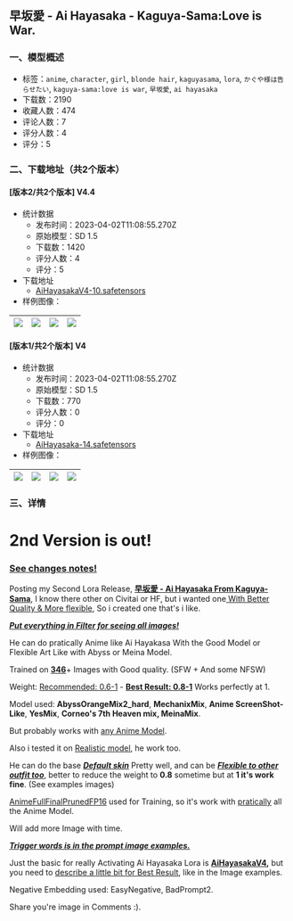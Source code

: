## 早坂愛 - Ai Hayasaka - Kaguya-Sama:Love is War.
### 一、模型概述

- 标签：`anime`, `character`, `girl`, `blonde hair`, `kaguyasama`, `lora`, `かぐや様は告らせたい`, `kaguya-sama:love is war`, `早坂愛`, `ai hayasaka`
- 下载数：2190
- 收藏人数：474
- 评论人数：7
- 评分人数：4
- 评分：5

### 二、下载地址（共2个版本）

#### [版本2/共2个版本] V4.4

- 统计数据
  - 发布时间：2023-04-02T11:08:55.270Z
  - 原始模型：SD 1.5
  - 下载数：1420
  - 评分人数：4
  - 评分：5
- 下载地址
  - [AiHayasakaV4-10.safetensors](https://civitai.com/api/download/models/33687)
- 样例图像：

| <img src="https://image.civitai.com/xG1nkqKTMzGDvpLrqFT7WA/84faa14b-e75e-4c9b-410c-1dee4ae7f600/width=450/384225.jpeg" /> | <img src="https://image.civitai.com/xG1nkqKTMzGDvpLrqFT7WA/69e5f2bb-37f3-4fc0-e5f8-ba60b7290a00/width=450/384230.jpeg" /> | <img src="https://image.civitai.com/xG1nkqKTMzGDvpLrqFT7WA/c9c32aa8-8136-4ead-c364-30a5f7543c00/width=450/384229.jpeg" /> | <img src="https://image.civitai.com/xG1nkqKTMzGDvpLrqFT7WA/a7206330-bf3e-4709-9867-e22fe8251c00/width=450/384228.jpeg" /> |
| ---- | ---- | ---- | ---- |

#### [版本1/共2个版本] V4

- 统计数据
  - 发布时间：2023-04-02T11:08:55.270Z
  - 原始模型：SD 1.5
  - 下载数：770
  - 评分人数：0
  - 评分：0
- 下载地址
  - [AiHayasaka-14.safetensors](https://civitai.com/api/download/models/28835)
- 样例图像：

| <img src="https://image.civitai.com/xG1nkqKTMzGDvpLrqFT7WA/12d48672-3d11-4e4c-71e5-ac1b1c88a100/width=450/325334.jpeg" /> | <img src="https://image.civitai.com/xG1nkqKTMzGDvpLrqFT7WA/484c3637-91da-4bf2-b577-3ceb6450d500/width=450/325339.jpeg" /> | <img src="https://image.civitai.com/xG1nkqKTMzGDvpLrqFT7WA/e5f848e8-07e2-4507-b79b-90de75b03e00/width=450/325335.jpeg" /> | <img src="https://image.civitai.com/xG1nkqKTMzGDvpLrqFT7WA/fa1b3daa-ba40-41c8-58db-0f671663bd00/width=450/325338.jpeg" /> |
| ---- | ---- | ---- | ---- |


### 三、详情
<h1>2nd Version is out!</h1><h3><strong><u>See changes notes!</u></strong></h3><p>Posting my Second Lora Release, <strong><u>早坂愛 - Ai Hayasaka From Kaguya-Sama</u></strong>, I know there other on Civitai or HF, but i wanted one<u> With Better Quality &amp; More flexible</u>, So i created one that's i like.</p><p><strong><em><u>Put everything in Filter for seeing all images!</u></em></strong></p><p>He can do pratically Anime like Ai Hayakasa With the Good Model or Flexible Art Like with Abyss or Meina Model.</p><p>Trained on <strong><u>346</u></strong>+ Images with Good quality. (SFW + And some NFSW)</p><p>Weight: <u>Recommended: 0.6-1</u> - <strong><u>Best Result: 0.8-1</u></strong> Works perfectly at 1.</p><p></p><p>Model used: <strong>AbyssOrangeMix2_hard</strong>, <strong>MechanixMix</strong>, <strong>Anime ScreenShot-Like</strong>, <strong>YesMix</strong>, <strong>Corneo's 7th Heaven mix, MeinaMix</strong>.</p><p>But probably works with <u>any Anime Model</u>.</p><p>Also i tested it on <u>Realistic model</u>, he work too.</p><p></p><p>He can do the base <strong><em><u>Default skin</u></em></strong> Pretty well, and can be <strong><em><u>Flexible to other outfit too</u></em></strong>, better to reduce the weight to <strong>0.8</strong> sometime but at <strong>1 it's work fine</strong>. (See examples images)</p><p><u>AnimeFullFinalPrunedFP16</u> used for Training, so it's work with <u>pratically</u> all the Anime Model.</p><p>Will add more Image with time.</p><p></p><p><strong><em><u>Trigger words is in the prompt image examples.</u></em></strong></p><p>Just the basic for really Activating Ai Hayasaka Lora is <strong><u>AiHayasakaV4</u>,</strong> but you need to <u>describe a little bit for Best Result</u>, like in the Image examples.</p><p>Negative Embedding used: EasyNegative, BadPrompt2.</p><p></p><p>Share you're image in Comments :).</p>